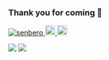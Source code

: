 ### Thank you for coming 👋

<p align="left">
  <a href="https://github.com/sen-bero/senbero/">
    <img src="https://komarev.com/ghpvc/?username=sen-bero" alt="senbero" />
  </a>
  <a href="https://github.com/sen-bero">
    <img height="20" src="https://img.shields.io/github/followers/sen-bero?label=follow&logo=github&style=flat" />
  </a>
  <a href="http://qiita.com/sen-bero">
    <img height="20" src="https://qiita-badge.apiapi.app/s/sen-bero/posts.svg" />
  </a>
</p>
<a href="https://github-profile-summary-cards.vercel.app/api/cards/profile-details?username=sen-bero&theme=dracula"></a>

![](https://github-readme-stats.vercel.app/api?username=sen-bero&count_private=true&show_icons=true&theme=noctis_minimus)
![](https://github-readme-stats.vercel.app/api/top-langs/?username=sen-bero&layout=compact&theme=noctis_minimus)
